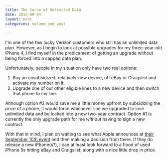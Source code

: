 ```yaml
---
title: The Curse of Unlimited Data
date: 2013-09-04
layout: post
categories: volume-one post
 
---
```



I'm one of the few lucky Verizon customers who still has an unlimited data plan. However, as I begin to look at possible upgrades for my three-year-old iPhone 4, I find myself in the predicament of getting an upgrade without being forced into a capped data plan.

Unfortunately, people in my situation only have two real options:

1. Buy an unsubsidized, relatively-new device, off eBay or Craigslist and activate my number on it.
2. Upgrade one of our other eligible lines to a new device and then switch that phone to my line.

Although option #2 would save me a little money upfront by subsidizing the price of a phone, it would force whichever line we upgraded to lose unlimited data and be locked into a new two-year contract. Option #1 is currently the only upgrade path for me _without_ having to sign a new contract.

With that in mind, I plan on waiting to see what Apple announces at [their September 10th event](http://www.loopinsight.com/2013/09/03/apple-announces-special-event-for-september-10/) and then making a decision from there. If they do release a new iPhone(s?), I can at least look forward to a flood of used iPhone 5s hitting eBay and Craigslist; along with a nice little drop in price.
